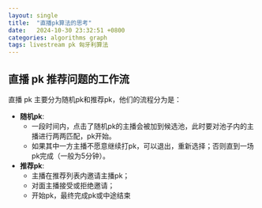 ```yaml
---
layout: single
title:  "直播pk算法的思考"
date:   2024-10-30 23:32:51 +0800
categories: algorithms graph
tags: livestream pk 匈牙利算法
---
```


## 直播 pk 推荐问题的工作流
直播 pk 主要分为随机pk和推荐pk，他们的流程分为是：
- **随机pk**:
  - 一段时间内，点击了随机pk的主播会被加到候选池，此时要对池子内的主播进行两两匹配，pk开始。
  - 如果其中一方主播不愿意继续打pk，可以退出，重新选择；否则直到一场pk完成（一般为5分钟）。
- **推荐pk**:
  - 主播在推荐列表内邀请主播pk；
  - 对面主播接受或拒绝邀请；
  - 开始pk，最终完成pk或中途结束
 


